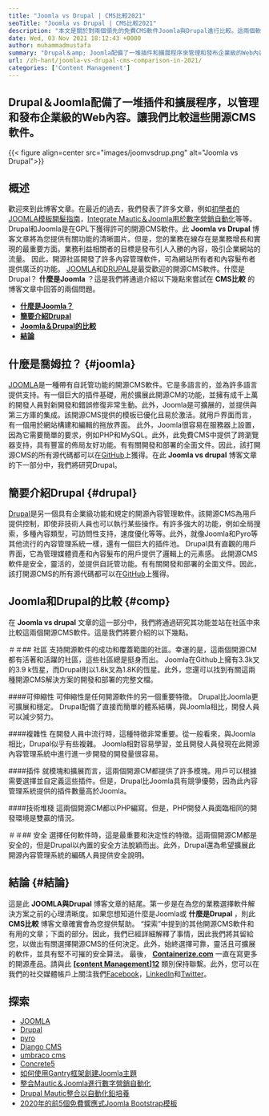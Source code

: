 ```yaml
---
title: "Joomla vs Drupal | CMS比較2021" 
seoTitle: "Joomla vs Drupal | CMS比較2021" 
description: "本文是關於對兩個領先的免費CMS軟件Joomla與Drupal進行比較。這兩個軟件都是自託管的，並配有各種插件。" 
date: Wed, 03 Nov 2021 18:12:43 +0000
author: muhammadmustafa
summary: "Drupal＆amp; Joomla配備了一堆插件和擴展程序來管理和發布企業級的Web內容。讓我們比較這些開源CMS軟件。" 
url: /zh-hant/joomla-vs-drupal-cms-comparison-in-2021/
categories: ['Content Management']
---
```


## Drupal＆Joomla配備了一堆插件和擴展程序，以管理和發布企業級的Web內容。讓我們比較這些開源CMS軟件。

{{< figure align=center src="images/joomvsdrup.png" alt="Joomla vs Drupal">}}


##  **概述**  
歡迎來到此博客文章。在最近的過去，我們發表了許多文章，例如[初學者的JOOMLA模板開髮指南][1]，[Integrate Mautic＆Joomla用於數字營銷自動化][2]等等。 Drupal和Joomla是在GPL下獲得許可的開源CMS軟件。此  **Joomla vs Drupal**  博客文章將為您提供有關功能的清晰圖片。但是，您的業務在線存在是業務增長和實現的最重要方面。業務利益相關者的目標是發布引人入勝的內容，吸引企業網站的流量。
因此，開源社區開發了許多內容管理軟件，可為網站所有者和內容髮布者提供廣泛的功能。 [JOOMLA][3]和[DRUPAL][4]是最受歡迎的開源CMS軟件。什麼是Drupal？  **什麼是Joomla** ？這是我們將通過介紹以下幾點來嘗試在 **CMS比較**  的博客文章中回答的兩個問題。
*  **[什麼是Joomla？][5]**  
*  **[簡要介紹Drupal][6]**  
*  **[Joomla＆Drupal的比較][7]**  
*  **[結論][8]**  

## 什麼是喬姆拉？ {#joomla}

[JOOMLA][3]是一種帶有自託管功能的開源CMS軟件。它是多語言的，並為許多語言提供支持。有一個巨大的插件基礎，用於擴展此開源CM的功能，並擁有成千上萬的開發人員對新開發和錯誤修復非常生動。此外，Joomla是可擴展的，並提供與第三方庫的集成。該開源CMS提供的模板已優化且易於激活。就用戶界面而言，有一個用於網站構建和編輯的拖放界面。
此外，Joomla很容易在服務器上設置，因為它需要簡單的要求，例如PHP和MySQL。此外，此免費CMS中提供了跨瀏覽器支持，具有豐富的佈局友好功能。有有關開發和部署的全面文件。因此，該打開源CMS的所有源代碼都可以在[GitHub][9]上獲得。在此  **Joomla vs drupal**  博客文章的下一部分中，我們將研究Drupal。

## 簡要介紹Drupal {#drupal}

[Drupal][4]是另一個具有企業級功能和規定的開源內容管理軟件。該開源CMS為用戶提供控制，即使非技術人員也可以執行某些操作。有許多強大的功能，例如全局搜索，多種內容類型，可訪問性支持，速度優化等等。此外，就像Joomla和Pyro等其他流行的內容管理系統一樣，還有一個巨大的插件池。 Drupal具有直觀的用戶界面，它為管理媒體資產和內容髮布的用戶提供了邏輯上的元素感。
此開源CMS軟件是安全，靈活的，並提供自託管功能。有有關開發和部署的全面文件。因此，該打開源CMS的所有源代碼都可以在[GitHub][10]上獲得。

## Joomla和Drupal的比較 {#comp}

在  **Joomla vs drupal**  文章的這一部分中，我們將通過研究其功能並站在社區中來比較這兩個開源CMS軟件。這是我們將要介紹的以下幾點。

＃＃## 社區
支持開源軟件的成功和覆蓋範圍的社區。幸運的是，這兩個開源CM都有活著和活躍的社區，這些社區總是挺身而出。 Joomla在Github上擁有3.3k叉的3.9 k恆星，而Drupal則以1.8k叉為1.8K的恆星。此外，您還可以找到有關這兩種開源CMS解決方案的開發和部署的完整文檔。

####可伸縮性
可伸縮性是任何開源軟件的另一個重要特徵。 Drupal比Joomla更可擴展和穩定。 Drupal配備了直接而簡單的體系結構，與Joomla相比，開發人員可以減少努力。

####複雜性
在開發人員中流行時，這種特徵非常重要。從一般看來，與Joomla相比，Drupal似乎有些複雜。 Joomla相對容易學習，並且開發人員發現在此開源內容管理系統中進行進一步開發的開發量很容易。

####插件
就模塊和擴展而言，這兩個開源CM都提供了許多模塊。用戶可以根據需要選擇並自定義這些插件。但是，Drupal比Joomla具有競爭優勢，因為此內容管理系統提供的插件數量高於Joomla。

####技術堆棧
這兩個開源CM都以PHP編寫。但是，PHP開發人員面臨相同的開發環境是雙贏的情況。

＃＃## 安全
選擇任何軟件時，這是最重要和決定性的特徵。這兩個開源CM都是安全的，但是Drupal以內置的安全方法脫穎而出。此外，Drupal還為希望擴展此開源內容管理系統的編碼人員提供安全說明。

## 結論 {#結論}

這是此  **JOOMLA與Drupal** 博客文章的結尾。第一步是在為您的業務選擇軟件解決方案之前的心理清晰度。如果您想知道什麼是Joomla或  **什麼是Drupal**  ，則此 **CMS比較**  博客文章確實會為您提供幫助。 “探索”中提到的其他開源CMS軟件和有用的文章；下面的部分。因此，我們已經詳細解釋了事情，因此我們將其留給您，以做出有關選擇開源CMS的任何決定。此外，始終選擇可靠，靈活且可擴展的軟件，並具有堅不可摧的安全算法。
最後，  **[Containerize.com][11]** 一直在寫更多的開源產品。請與此 **[[content Management][12]][12]**  類別保持聯繫。此外，您可以在我們的社交媒體帳戶上關注我們[Facebook][13]，[LinkedIn][14]和[Twitter][15]。

## 探索
  * [JOOMLA][3]
  * [Drupal][4]
  * [pyro][16]
  * [Django CMS][17]
  * [umbraco cms][18]
  * [Concrete5][19]
  * [如何使用Gantry框架創建Joomla主題][20]
  * [整合Mautic＆Joomla進行數字營銷自動化][2]
  * [Drupal Mautic整合以自動化鉛培養][21]
  * [2020年的前5個免費響應式Joomla Bootstrap模板][22]



[1]: https://blog.containerize.com/content-management/responsive-joomla-templates-tutorial/
[2]: https://blog.containerize.com/content-management/integrate-mautic-with-joomla-for-marketing-automation/
[3]: https://products.containerize.com/content-management/joomla
[4]: https://products.containerize.com/content-management/drupal
[5]: #joomla
[6]: #drupal
[7]: #comp
[8]: #Conclusion
[9]: https://github.com/joomla/joomla-cms
[10]: https://github.com/drupal/drupal
[11]: https://www.containerize.com/
[12]: https://products.containerize.com/content-management/
[13]: https://web.facebook.com/containerize
[14]: https://www.linkedin.com/company/containerize/
[15]: https://twitter.com/containerize_co
[16]: https://products.containerize.com/content-management/pyro
[17]: https://products.containerize.com/content-management/django
[18]: https://products.containerize.com/content-management/umbraco
[19]: https://products.containerize.com/content-management/concrete5
[20]: https://blog.containerize.com/content-management/how-to-create-joomla-theme-joomla-gantry-framework/
[21]: https://blog.containerize.com/content-management/drupal-tutorial-automate-lead-growth-with-drupal-mautic/
[22]: https://blog.containerize.com/content-management/top-5-best-free-responsive-joomla-templates-of-2020/
